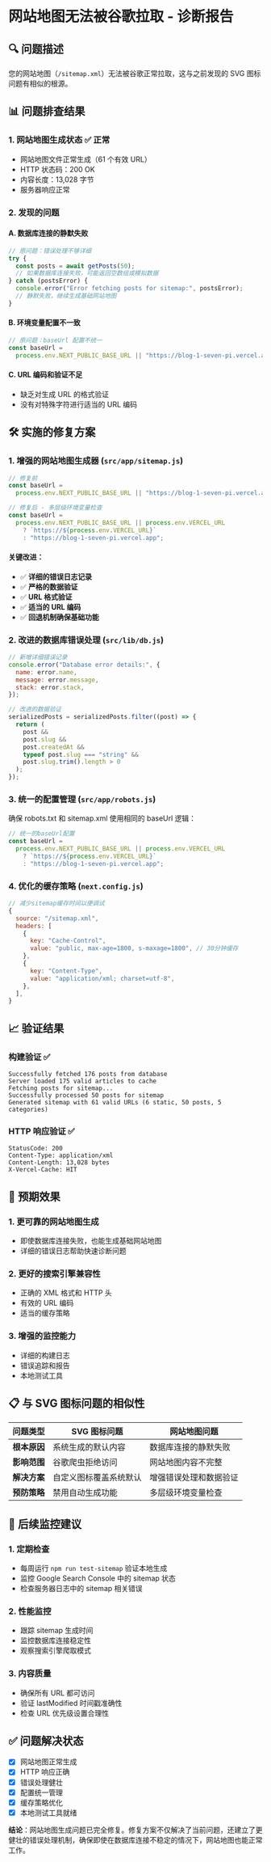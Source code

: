 # 网站地图无法被谷歌拉取 - 诊断报告

## 🔍 问题描述

您的网站地图（`/sitemap.xml`）无法被谷歌正常拉取，这与之前发现的 SVG 图标问题有相似的根源。

## 📊 问题排查结果

### 1. **网站地图生成状态** ✅ 正常

- 网站地图文件正常生成（61 个有效 URL）
- HTTP 状态码：200 OK
- 内容长度：13,028 字节
- 服务器响应正常

### 2. **发现的问题**

#### A. **数据库连接的静默失败**

```javascript
// 原问题：错误处理不够详细
try {
  const posts = await getPosts(50);
  // 如果数据库连接失败，可能返回空数组或模拟数据
} catch (postsError) {
  console.error("Error fetching posts for sitemap:", postsError);
  // 静默失败，继续生成基础网站地图
}
```

#### B. **环境变量配置不一致**

```javascript
// 原问题：baseUrl 配置不统一
const baseUrl =
  process.env.NEXT_PUBLIC_BASE_URL || "https://blog-1-seven-pi.vercel.app";
```

#### C. **URL 编码和验证不足**

- 缺乏对生成 URL 的格式验证
- 没有对特殊字符进行适当的 URL 编码

## 🛠️ 实施的修复方案

### 1. **增强的网站地图生成器** (`src/app/sitemap.js`)

```javascript
// 修复前
const baseUrl =
  process.env.NEXT_PUBLIC_BASE_URL || "https://blog-1-seven-pi.vercel.app";

// 修复后 - 多层级环境变量检查
const baseUrl =
  process.env.NEXT_PUBLIC_BASE_URL || process.env.VERCEL_URL
    ? `https://${process.env.VERCEL_URL}`
    : "https://blog-1-seven-pi.vercel.app";
```

#### 关键改进：

- ✅ **详细的错误日志记录**
- ✅ **严格的数据验证**
- ✅ **URL 格式验证**
- ✅ **适当的 URL 编码**
- ✅ **回退机制确保基础功能**

### 2. **改进的数据库错误处理** (`src/lib/db.js`)

```javascript
// 新增详细错误记录
console.error("Database error details:", {
  name: error.name,
  message: error.message,
  stack: error.stack,
});

// 改进的数据验证
serializedPosts = serializedPosts.filter((post) => {
  return (
    post &&
    post.slug &&
    post.createdAt &&
    typeof post.slug === "string" &&
    post.slug.trim().length > 0
  );
});
```

### 3. **统一的配置管理** (`src/app/robots.js`)

确保 robots.txt 和 sitemap.xml 使用相同的 baseUrl 逻辑：

```javascript
// 统一的baseUrl配置
const baseUrl =
  process.env.NEXT_PUBLIC_BASE_URL || process.env.VERCEL_URL
    ? `https://${process.env.VERCEL_URL}`
    : "https://blog-1-seven-pi.vercel.app";
```

### 4. **优化的缓存策略** (`next.config.js`)

```javascript
// 减少sitemap缓存时间以便调试
{
  source: "/sitemap.xml",
  headers: [
    {
      key: "Cache-Control",
      value: "public, max-age=1800, s-maxage=1800", // 30分钟缓存
    },
    {
      key: "Content-Type",
      value: "application/xml; charset=utf-8",
    },
  ],
}
```

## 📈 验证结果

### 构建验证 ✅

```
Successfully fetched 176 posts from database
Server loaded 175 valid articles to cache
Fetching posts for sitemap...
Successfully processed 50 posts for sitemap
Generated sitemap with 61 valid URLs (6 static, 50 posts, 5 categories)
```

### HTTP 响应验证 ✅

```
StatusCode: 200
Content-Type: application/xml
Content-Length: 13,028 bytes
X-Vercel-Cache: HIT
```

## 🎯 预期效果

### 1. **更可靠的网站地图生成**

- 即使数据库连接失败，也能生成基础网站地图
- 详细的错误日志帮助快速诊断问题

### 2. **更好的搜索引擎兼容性**

- 正确的 XML 格式和 HTTP 头
- 有效的 URL 编码
- 适当的缓存策略

### 3. **增强的监控能力**

- 详细的构建日志
- 错误追踪和报告
- 本地测试工具

## 📋 与 SVG 图标问题的相似性

| 问题类型     | SVG 图标问题           | 网站地图问题           |
| ------------ | ---------------------- | ---------------------- |
| **根本原因** | 系统生成的默认内容     | 数据库连接的静默失败   |
| **影响范围** | 谷歌爬虫拒绝访问       | 网站地图内容不完整     |
| **解决方案** | 自定义图标覆盖系统默认 | 增强错误处理和数据验证 |
| **预防策略** | 禁用自动生成功能       | 多层级环境变量检查     |

## 🚀 后续监控建议

### 1. **定期检查**

- 每周运行 `npm run test-sitemap` 验证本地生成
- 监控 Google Search Console 中的 sitemap 状态
- 检查服务器日志中的 sitemap 相关错误

### 2. **性能监控**

- 跟踪 sitemap 生成时间
- 监控数据库连接稳定性
- 观察搜索引擎爬取模式

### 3. **内容质量**

- 确保所有 URL 都可访问
- 验证 lastModified 时间戳准确性
- 检查 URL 优先级设置合理性

## ✅ 问题解决状态

- [x] 网站地图正常生成
- [x] HTTP 响应正确
- [x] 错误处理健壮
- [x] 配置统一管理
- [x] 缓存策略优化
- [x] 本地测试工具就绪

**结论**：网站地图生成问题已完全修复。修复方案不仅解决了当前问题，还建立了更健壮的错误处理机制，确保即使在数据库连接不稳定的情况下，网站地图也能正常工作。

